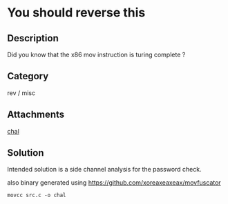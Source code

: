 # You should reverse this

## Description

Did you know that the x86 mov instruction is turing complete ?

## Category

rev / misc

## Attachments

[chal](./chal) 

## Solution

Intended solution is a side channel analysis for the password check.

also binary generated using <https://github.com/xoreaxeaxeax/movfuscator>

`movcc src.c -o chal`
<!-- passw = d0m4scr3at3ds0m3th1ng1nt3r3st1n -->
